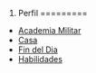 
1. Perfil
=========

- [Academia Militar](./Academia-Militar.md)
- [Casa](./Casa.md)
- [Fin del Dia](./Fin-del-Dia.md)
- [Habilidades](./Habilidades.md)
